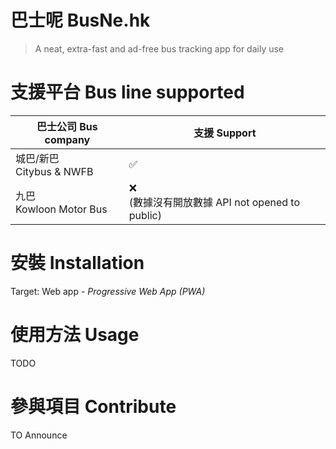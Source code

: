 # 巴士呢 BusNe.hk
> A neat, extra-fast and ad-free bus tracking app for daily use


# 支援平台 Bus line supported
巴士公司 Bus company | 支援 Support
------------ | -------------
城巴/新巴<br/>Citybus & NWFB | ✅
九巴 <br/>Kowloon Motor Bus | ❌<br/>(數據沒有開放數據 API not opened to public)


# 安裝 Installation
Target: Web app - _Progressive Web App (PWA)_

# 使用方法 Usage
TODO

# 參與項目 Contribute
TO Announce
